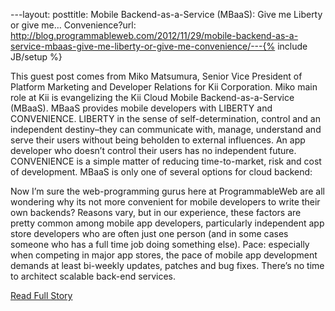 ---layout: posttitle: Mobile Backend-as-a-Service (MBaaS): Give me Liberty or give me… Convenience?url: http://blog.programmableweb.com/2012/11/29/mobile-backend-as-a-service-mbaas-give-me-liberty-or-give-me-convenience/---{% include JB/setup %}<p>  This guest post comes from Miko Matsumura, Senior Vice President of Platform Marketing and Developer Relations for Kii Corporation.  Miko main role at Kii is evangelizing the Kii Cloud Mobile Backend-as-a-Service (MBaaS).  MBaaS provides mobile developers with LIBERTY and CONVENIENCE.  LIBERTY in the sense of self-determination, control and an independent destiny–they can communicate with, manage, understand and serve their users without being beholden to external influences.  An app developer who doesn’t control their users has no independent future.  CONVENIENCE is a simple matter of reducing time-to-market, risk and cost of development.  MBaaS is only one of several options for cloud backend:






Now I’m sure the web-programming gurus here at ProgrammableWeb are all wondering why its not more convenient for mobile developers to write their own backends?  Reasons vary, but in our experience, these factors are pretty common among mobile app developers, particularly independent app store developers who are often just one person (and in some cases someone who has a full time job doing something else).  Pace: especially when competing in major app stores, the pace of mobile app development demands at least bi-weekly updates, patches and bug fixes.  There’s no time to architect scalable back-end services.<br /><p><a href="http://blog.programmableweb.com/2012/11/29/mobile-backend-as-a-service-mbaas-give-me-liberty-or-give-me-convenience/">Read Full Story</a></p>